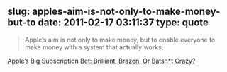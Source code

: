 slug: apples-aim-is-not-only-to-make-money-but-to
date: 2011-02-17 03:11:37
type: quote
---

> Apple’s aim is not only to make money, but to enable everyone to make money with a system that actually works.

[Apple’s Big Subscription Bet: Brilliant, Brazen, Or Batsh*t Crazy?](http://techcrunch.com/2011/02/15/apple-in-app-subscriptions/)
